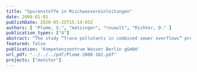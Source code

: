 ```yaml
---
title: "Spurenstoffe in Mischwassereinleitungen"
date: 2008-01-01
publishDate: 2020-05-25T15:14:05Z
authors: [ "Plume, S.", "matzinger", "rouault", "Richter, D." ]
publication_types: ["4"]
abstract: "The study “Trace pollutants in combined sewer overflows” provides an overview on the input of trace substances (organic or inorganic trace substances) to surface waters during combined sewer overflows (CSO). The study outlines substance pathways, types of substances, expected loads as well as possible impacts on the receiving water. The study shall aid the discussion and further handling of trace substances within the project Monitor-1, which is currently carried out at the Berlin Centre of Competence for Water (KWB). The study has identified more than 300 substances, which could reach the Berlin surface water bodies via CSO. Moreover, it is assumed that there is a large number of substances and metabolites, which are still unknown. Sewage-related substances in combined sewers can stem from:  household products (e.g. surfactants from cleaning agents),  leaching (e.g. amines from textile colours or Bisphenol A from plastic coatings), wash-off of cosmetic products (e.g. Benzophenone-3 from sunblocks) or health lotions, excretion of ingested products (e.g. the pain killer Diclofenac). Stormwater-related substances in combined sewers can stem from abrasion from car and railway traffic (e.g. cadmium from break lining abrasion), erosion of building materials (e.g. copper from eaves gutters), application (e.g. glyphosate for weed control on pavements) or atmospheric deposition (e.g. polychlorinated dibenzofurans from exhaust fumes). In the framework of this study available substance data was assembled, containing: general information like synonyms and CAS-No., chemical properties, elimination rate in wastewater treatment plant (WWTP), observed concentrations in surface waters and toxicity. A complete list of the substances as well as selected substance properties is attached in table A6 (Appendix). Some of these substances can be used as tracers to distinguish different pollution pathways to surface waters. Suitable indicators should enter surface waters mainly via one pathway, their half-life in surface waters should be sufficiently long, concentrations should show no seasonal fluctuations and they should be well-measurable. For instance, caffeine is a good indicator for inflows of untreated sewage via CSO, as it is very well degraded in WWTP. As an indicator for treated sewage the almost nondegradable anti-epileptic Carbamazepine could be used. Finally, polycyclic aromatic hydrocarbons (PAH) could be used as indicator for stormwater-related pollution. In road traffic, PAHs result from incomplete combustion processes, adsorb on atmospheric particles, deposit on the surface and are washed off by rainfall runoff. In this study the relevance of the path “CSO” for trace substance emissions from the Berlin wastewater system in comparison to the other paths (storm drainage and WWTP) was assessed. Therefore, a simple balance of the fraction of CSO in total emissions to the Berlin surface waters was carried out. The balance was based on the annual volumes of WWTP effluents, storm drainage and CSO. Due to a lack in substancespecific measurement information the balance was calculated dependent on the elimination rate of substances in WWTPs. Based on the resulting figures A, B, C, D and E the fraction of CSO in total loads to the Berlin surface waters can be assessed for each substance with known elimination rate in WWTPs. In the study we distinguished between: (i) sewage related substances / stormwater related substances, (ii) balance area „Berlin total“ (5 WWTPs with 622,000 m³/d, 97 km2 combined sewer system, 231 km2 storm drainage system) / balance area „Berlin city centre“ (60% of the WWTP Münchehofe with 39,000 m³/d, 83 km2 combined sewer system, 112 km2 storm drainage system) and (iii) total annual loads / event based loads."
featured: false
publication: 'Kompetenzzentrum Wasser Berlin gGmbH'
url_pdf: "../../../pdf/Plume-2008-182.pdf"
projects: ["monitor"]
---
```


